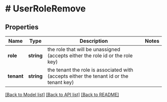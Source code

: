 # # UserRoleRemove

## Properties

Name | Type | Description | Notes
------------ | ------------- | ------------- | -------------
**role** | **string** | the role that will be unassigned (accepts either the role id or the role key) |
**tenant** | **string** | the tenant the role is associated with (accepts either the tenant id or the tenant key) |

[[Back to Model list]](../../README.md#models) [[Back to API list]](../../README.md#endpoints) [[Back to README]](../../README.md)
